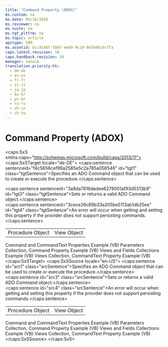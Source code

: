 ```yaml
---
title: "Command Property (ADOX)"
ms.custom: na
ms.date: 05/16/2016
ms.reviewer: na
ms.suite: na
ms.tgt_pltfrm: na
ms.topic: article
apitype: COM
ms.assetid: bcc9146f-586f-4e69-9c10-863440c9cffa
caps.latest.revision: 10
caps.handback.revision: 10
manager: sonalm
translation.priority.ht: 
  - de-de
  - es-es
  - fr-fr
  - it-it
  - ja-jp
  - ko-kr
  - pt-br
  - ru-ru
  - zh-cn
  - zh-tw
---
```

# Command Property (ADOX)
<?xml version="1.0" encoding="utf-8"?>
<caps:SxS xmlns:caps="http://schemas.microsoft.com/build/caps/2013/11">
  <caps:SxSTarget locale="de-DE">
    <developerReferenceWithoutSyntaxDocument xsi:schemaLocation="http://ddue.schemas.microsoft.com/authoring/2003/5 http://dduestorage.blob.core.windows.net/ddueschema/developer.xsd" xmlns="http://ddue.schemas.microsoft.com/authoring/2003/5" xmlns:xlink="http://www.w3.org/1999/xlink" xmlns:xsi="http://www.w3.org/2001/XMLSchema-instance">
      <introduction>
        <para>
          <caps:sentence sentenceid="f4c5656cef99a2585e5c2a785a056546" id="tgt1" class="tgtSentence">Specifies an ADO <legacyLink xlink:href="a02c22fb-542d-465e-a629-30fd59dcbebf">Command</legacyLink> object that can be used to create or execute the procedure.</caps:sentence>
        </para>
      </introduction>
      <section>
        <title>
          <caps:sentence sentenceid="6f253c84dca33d0cd6f1b864ea701e8a" id="tgt2" class="tgtSentence">Settings and Return Values</caps:sentence>
        </title>
        <content>
          <para>
            <caps:sentence sentenceid="3a8da7816dadee6278001af93d5313b9" id="tgt3" class="tgtSentence">Sets or returns a valid ADO <legacyBold>Command</legacyBold> object.</caps:sentence>
          </para>
        </content>
      </section>
      <languageReferenceRemarks>
        <content>
          <para>
            <caps:sentence sentenceid="3cece26c69b33a205be5113ab1db25ee" id="tgt4" class="tgtSentence">An error will occur when getting and setting this property if the provider does not support persisting commands.</caps:sentence>
          </para>
        </content>
      </languageReferenceRemarks>
      <section>
        <title>
          <caps:sentence sentenceid="2f342d3be839cc5b67ae0de7d404b8e6" id="tgt5" class="tgtSentence">Applies To</caps:sentence>
        </title>
        <content>
          <table>
            <tbody>
              <tr>
                <TD>
                  <para>
                    <link xlink:href="927bcf3e-32f5-4a80-98d3-600779f0732e">Procedure Object</link>
                  </para>
                </TD>
                <TD>
                  <para>
                    <link xlink:href="653421ce-7b94-43d0-9bc6-4900f8f2af45">View Object</link>
                  </para>
                </TD>
              </tr>
            </tbody>
          </table>
        </content>
      </section>
      <relatedTopics>
        <link xlink:href="413263a8-05c0-4404-929d-69f82b987ba3">Command and CommandText Properties Example (VB)</link>
        <link xlink:href="7df1089e-69b7-476e-9244-19947c087351">Parameters Collection, Command Property Example (VB)</link>
        <link xlink:href="d8304849-3f80-4cf3-9425-529d2a8ebedd">Views and Fields Collections Example (VB)</link>
        <link xlink:href="a05a0190-352d-44ff-9488-0c94e9fb656e">Views Collection, CommandText Property Example (VB)</link>
      </relatedTopics>
    </developerReferenceWithoutSyntaxDocument>
  </caps:SxSTarget>
  <caps:SxSSource locale="en-US">
    <developerReferenceWithoutSyntaxDocument xsi:schemaLocation="http://ddue.schemas.microsoft.com/authoring/2003/5 http://dduestorage.blob.core.windows.net/ddueschema/developer.xsd" xmlns="http://ddue.schemas.microsoft.com/authoring/2003/5" xmlns:xlink="http://www.w3.org/1999/xlink" xmlns:xsi="http://www.w3.org/2001/XMLSchema-instance">
      <introduction>
        <para>
          <caps:sentence id="src1" class="srcSentence">Specifies an ADO <legacyLink xlink:href="a02c22fb-542d-465e-a629-30fd59dcbebf">Command</legacyLink> object that can be used to create or execute the procedure.</caps:sentence>
        </para>
      </introduction>
      <section>
        <title>
          <caps:sentence id="src2" class="srcSentence">Settings and Return Values</caps:sentence>
        </title>
        <content>
          <para>
            <caps:sentence id="src3" class="srcSentence">Sets or returns a valid ADO <legacyBold>Command</legacyBold> object.</caps:sentence>
          </para>
        </content>
      </section>
      <languageReferenceRemarks>
        <content>
          <para>
            <caps:sentence id="src4" class="srcSentence">An error will occur when getting and setting this property if the provider does not support persisting commands.</caps:sentence>
          </para>
        </content>
      </languageReferenceRemarks>
      <section>
        <title>
          <caps:sentence id="src5" class="srcSentence">Applies To</caps:sentence>
        </title>
        <content>
          <table>
            <tbody>
              <tr>
                <TD>
                  <para>
                    <link xlink:href="927bcf3e-32f5-4a80-98d3-600779f0732e">Procedure Object</link>
                  </para>
                </TD>
                <TD>
                  <para>
                    <link xlink:href="653421ce-7b94-43d0-9bc6-4900f8f2af45">View Object</link>
                  </para>
                </TD>
              </tr>
            </tbody>
          </table>
        </content>
      </section>
      <relatedTopics>
        <link xlink:href="413263a8-05c0-4404-929d-69f82b987ba3">Command and CommandText Properties Example (VB)</link>
        <link xlink:href="7df1089e-69b7-476e-9244-19947c087351">Parameters Collection, Command Property Example (VB)</link>
        <link xlink:href="d8304849-3f80-4cf3-9425-529d2a8ebedd">Views and Fields Collections Example (VB)</link>
        <link xlink:href="a05a0190-352d-44ff-9488-0c94e9fb656e">Views Collection, CommandText Property Example (VB)</link>
      </relatedTopics>
    </developerReferenceWithoutSyntaxDocument>
  </caps:SxSSource>
</caps:SxS>